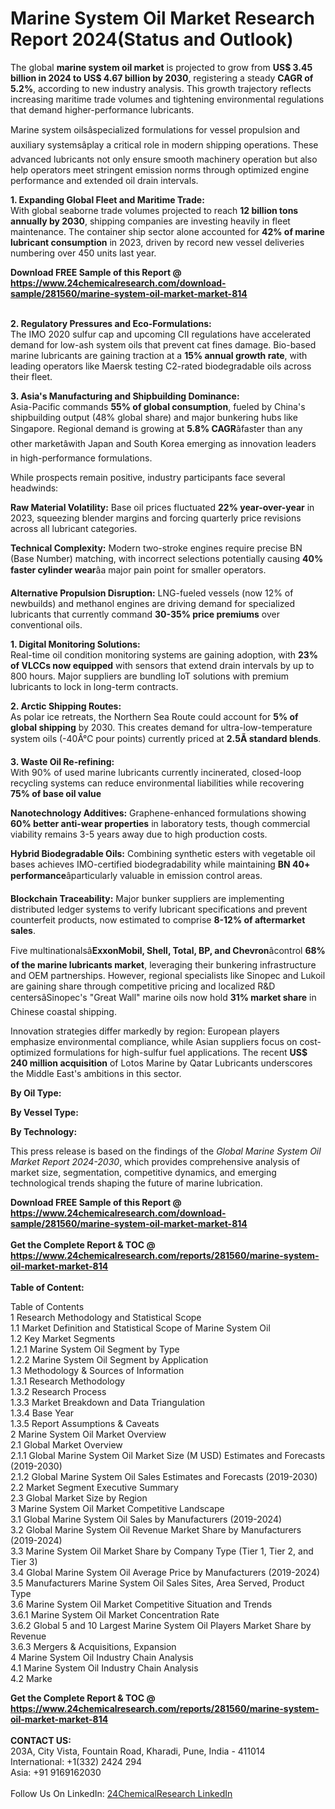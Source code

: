 <h1>Marine System Oil Market Research Report 2024(Status and Outlook)</h1><p>The global <strong>marine system oil market</strong> is projected to grow from <strong>US$ 3.45 billion in 2024 to US$ 4.67 billion by 2030</strong>, registering a steady <strong>CAGR of 5.2%</strong>, according to new industry analysis. This growth trajectory reflects increasing maritime trade volumes and tightening environmental regulations that demand higher-performance lubricants.</p><p>Marine system oilsâspecialized formulations for vessel propulsion and auxiliary systemsâplay a critical role in modern shipping operations. These advanced lubricants not only ensure smooth machinery operation but also help operators meet stringent emission norms through optimized engine performance and extended oil drain intervals.</p><p><strong>1. Expanding Global Fleet and Maritime Trade:</strong><br>
With global seaborne trade volumes projected to reach <strong>12 billion tons annually by 2030</strong>, shipping companies are investing heavily in fleet maintenance. The container ship sector alone accounted for <strong>42% of marine lubricant consumption</strong> in 2023, driven by record new vessel deliveries numbering over 450 units last year.</p><div><b>Download FREE Sample of this Report @ 
            <a href="https://www.24chemicalresearch.com/download-sample/281560/marine-system-oil-market-market-814">
            https://www.24chemicalresearch.com/download-sample/281560/marine-system-oil-market-market-814</a></b></div><br><p><strong>2. Regulatory Pressures and Eco-Formulations:</strong><br>
The IMO 2020 sulfur cap and upcoming CII regulations have accelerated demand for low-ash system oils that prevent cat fines damage. Bio-based marine lubricants are gaining traction at a <strong>15% annual growth rate</strong>, with leading operators like Maersk testing C2-rated biodegradable oils across their fleet.</p><p><strong>3. Asia's Manufacturing and Shipbuilding Dominance:</strong><br>
Asia-Pacific commands <strong>55% of global consumption</strong>, fueled by China's shipbuilding output (48% global share) and major bunkering hubs like Singapore. Regional demand is growing at <strong>5.8% CAGR</strong>âfaster than any other marketâwith Japan and South Korea emerging as innovation leaders in high-performance formulations.</p><p>While prospects remain positive, industry participants face several headwinds:</p><p><strong>Raw Material Volatility:</strong> Base oil prices fluctuated <strong>22% year-over-year</strong> in 2023, squeezing blender margins and forcing quarterly price revisions across all lubricant categories.</p><p><strong>Technical Complexity:</strong> Modern two-stroke engines require precise BN (Base Number) matching, with incorrect selections potentially causing <strong>40% faster cylinder wear</strong>âa major pain point for smaller operators.</p><p><strong>Alternative Propulsion Disruption:</strong> LNG-fueled vessels (now 12% of newbuilds) and methanol engines are driving demand for specialized lubricants that currently command <strong>30-35% price premiums</strong> over conventional oils.</p><p><strong>1. Digital Monitoring Solutions:</strong><br>
Real-time oil condition monitoring systems are gaining adoption, with <strong>23% of VLCCs now equipped</strong> with sensors that extend drain intervals by up to 800 hours. Major suppliers are bundling IoT solutions with premium lubricants to lock in long-term contracts.</p><p><strong>2. Arctic Shipping Routes:</strong><br>
As polar ice retreats, the Northern Sea Route could account for <strong>5% of global shipping</strong> by 2030. This creates demand for ultra-low-temperature system oils (-40Â°C pour points) currently priced at <strong>2.5Ã standard blends</strong>.</p><p><strong>3. Waste Oil Re-refining:</strong><br>
With 90% of used marine lubricants currently incinerated, closed-loop recycling systems can reduce environmental liabilities while recovering <strong>75% of base oil value</strong>

</p><p><strong>Nanotechnology Additives:</strong> Graphene-enhanced formulations showing <strong>60% better anti-wear properties</strong> in laboratory tests, though commercial viability remains 3-5 years away due to high production costs.</p><p><strong>Hybrid Biodegradable Oils:</strong> Combining synthetic esters with vegetable oil bases achieves IMO-certified biodegradability while maintaining <strong>BN 40+ performance</strong>âparticularly valuable in emission control areas.</p><p><strong>Blockchain Traceability:</strong> Major bunker suppliers are implementing distributed ledger systems to verify lubricant specifications and prevent counterfeit products, now estimated to comprise <strong>8-12% of aftermarket sales</strong>.</p><p>Five multinationalsâ<strong>ExxonMobil, Shell, Total, BP, and Chevron</strong>âcontrol <strong>68% of the marine lubricants market</strong>, leveraging their bunkering infrastructure and OEM partnerships. However, regional specialists like Sinopec and Lukoil are gaining share through competitive pricing and localized R&amp;D centersâSinopec's "Great Wall" marine oils now hold <strong>31% market share</strong> in Chinese coastal shipping.</p><p>Innovation strategies differ markedly by region: European players emphasize environmental compliance, while Asian suppliers focus on cost-optimized formulations for high-sulfur fuel applications. The recent <strong>US$ 240 million acquisition</strong> of Lotos Marine by Qatar Lubricants underscores the Middle East's ambitions in this sector.</p><p><strong>By Oil Type:</strong></p><p><strong>By Vessel Type:</strong></p><p><strong>By Technology:</strong></p><p>This press release is based on the findings of the <em>Global Marine System Oil Market Report 2024-2030</em>, which provides comprehensive analysis of market size, segmentation, competitive dynamics, and emerging technological trends shaping the future of marine lubrication.</p><div><b>Download FREE Sample of this Report @ 
            <a href="https://www.24chemicalresearch.com/download-sample/281560/marine-system-oil-market-market-814">
            https://www.24chemicalresearch.com/download-sample/281560/marine-system-oil-market-market-814</a></b></div><br><div><b>Get the Complete Report & TOC @ 
            <a href="https://www.24chemicalresearch.com/reports/281560/marine-system-oil-market-market-814">
            https://www.24chemicalresearch.com/reports/281560/marine-system-oil-market-market-814</a></b></div><br>
            <b>Table of Content:</b><p>Table of Contents<br />
 1 Research Methodology and Statistical Scope<br />
 1.1 Market Definition and Statistical Scope of Marine System Oil<br />
 1.2 Key Market Segments<br />
 1.2.1 Marine System Oil Segment by Type<br />
 1.2.2 Marine System Oil Segment by Application<br />
 1.3 Methodology & Sources of Information<br />
 1.3.1 Research Methodology<br />
 1.3.2 Research Process<br />
 1.3.3 Market Breakdown and Data Triangulation<br />
 1.3.4 Base Year<br />
 1.3.5 Report Assumptions & Caveats<br />
 2 Marine System Oil Market Overview<br />
 2.1 Global Market Overview<br />
 2.1.1 Global Marine System Oil Market Size (M USD) Estimates and Forecasts (2019-2030)<br />
 2.1.2 Global Marine System Oil Sales Estimates and Forecasts (2019-2030)<br />
 2.2 Market Segment Executive Summary<br />
 2.3 Global Market Size by Region<br />
 3 Marine System Oil Market Competitive Landscape<br />
 3.1 Global Marine System Oil Sales by Manufacturers (2019-2024)<br />
 3.2 Global Marine System Oil Revenue Market Share by Manufacturers (2019-2024)<br />
 3.3 Marine System Oil Market Share by Company Type (Tier 1, Tier 2, and Tier 3)<br />
 3.4 Global Marine System Oil Average Price by Manufacturers (2019-2024)<br />
 3.5 Manufacturers Marine System Oil Sales Sites, Area Served, Product Type<br />
 3.6 Marine System Oil Market Competitive Situation and Trends<br />
 3.6.1 Marine System Oil Market Concentration Rate<br />
 3.6.2 Global 5 and 10 Largest Marine System Oil Players Market Share by Revenue<br />
 3.6.3 Mergers & Acquisitions, Expansion<br />
 4 Marine System Oil Industry Chain Analysis<br />
 4.1 Marine System Oil Industry Chain Analysis<br />
 4.2 Marke</p><div><b>Get the Complete Report & TOC @ 
            <a href="https://www.24chemicalresearch.com/reports/281560/marine-system-oil-market-market-814">
            https://www.24chemicalresearch.com/reports/281560/marine-system-oil-market-market-814</a></b></div><br><b>CONTACT US:</b><br>
            203A, City Vista, Fountain Road, Kharadi, Pune, India - 411014<br>
            International: +1(332) 2424 294<br>
            Asia: +91 9169162030 <br><br>
            Follow Us On LinkedIn: <a href="https://www.linkedin.com/company/24chemicalresearch/">24ChemicalResearch LinkedIn</a>